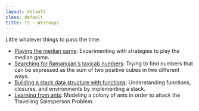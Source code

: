 ```yaml
---
layout: default
class: default
title: TS - Writeups
---
```


Little whatever things to pass the time.

- [Playing the median game](/mediangame): Experimenting with strategies to play the median game.
- [Searching for Ramanujan's taxicab numbers](/taxicab): Trying to find numbers that can be expressed as the sum of two positive cubes in two different ways.
- [Building a stack data structure with functions](/fun-stack): Understanding functions, closures, and environments by implementing a stack.
- [Learning from ants](https://uponinspection.wordpress.com/2013/01/26/learning-from-ants/): Modeling a colony of ants in order to attack the Travelling Salesperson Problem.
